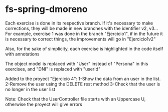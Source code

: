 # fs-spring-dmoreno

Each exercise is done in its respective branch. If it's necessary to make corrections, they will be made in new branches with the identifier v2, v3... For example, exercise 1 was done in the branch "Ejercicio1", if in the future it is necessary to correct things, the improvements will go in "Ejercicio1v2"

Also, for the sake of simplicity, each exercise is highlighted in the code itself with annotations

The object model is replaced with "User" instead of "Persona" in this exercises, and "DNI" is replaced with "userId"

Added to the proyect "Ejercicio 4":
1-Show the data from an user in the list.
2-Remove the user using the DELETE rest method
3-Check that the user is no longer in the user list


Note: Check that the UserController file starts with an Uppercase U, otherwise the proyect will give errors